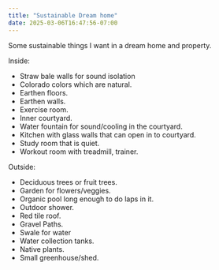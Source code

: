 ```yaml
---
title: "Sustainable Dream home"
date: 2025-03-06T16:47:56-07:00
---
```


Some sustainable things I want in a dream home and property.

Inside:
- Straw bale walls for sound isolation
- Colorado colors which are natural. 
- Earthen floors.
- Earthen walls.
- Exercise room.
- Inner courtyard.
- Water fountain for sound/cooling in the courtyard.
- Kitchen with glass walls that can open in to courtyard.
- Study room that is quiet.
- Workout room with treadmill, trainer.

Outside:
- Deciduous trees or fruit trees.
- Garden for flowers/veggies.
- Organic pool long enough to do laps in it. 
- Outdoor shower.
- Red tile roof. 
- Gravel Paths.
- Swale for water
- Water collection tanks.
- Native plants. 
- Small greenhouse/shed.
